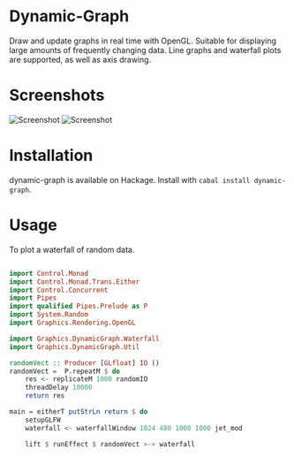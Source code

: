 # Dynamic-Graph

Draw and update graphs in real time with OpenGL. Suitable for displaying large amounts of frequently changing data. Line graphs and waterfall plots are supported, as well as axis drawing.

# Screenshots

![Screenshot](../screenshots/screenshots/line.png?raw=true)
![Screenshot](../screenshots/screenshots/waterfall.png?raw=true)

# Installation

dynamic-graph is available on Hackage. Install with `cabal install dynamic-graph`.

# Usage

To plot a waterfall of random data.

```haskell

import Control.Monad
import Control.Monad.Trans.Either
import Control.Concurrent
import Pipes
import qualified Pipes.Prelude as P
import System.Random
import Graphics.Rendering.OpenGL

import Graphics.DynamicGraph.Waterfall
import Graphics.DynamicGraph.Util

randomVect :: Producer [GLfloat] IO ()
randomVect =  P.repeatM $ do
    res <- replicateM 1000 randomIO
    threadDelay 10000
    return res

main = eitherT putStrLn return $ do
    setupGLFW
    waterfall <- waterfallWindow 1024 480 1000 1000 jet_mod

    lift $ runEffect $ randomVect >-> waterfall

```
